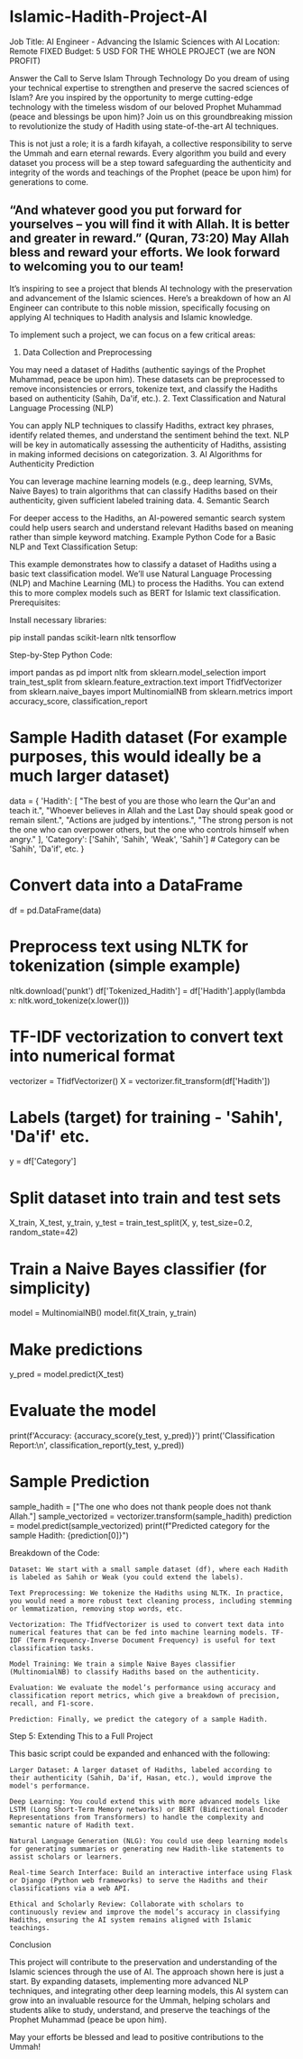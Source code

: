 # Islamic-Hadith-Project-AI
Job Title: AI Engineer - Advancing the Islamic Sciences with AI
Location: Remote
FIXED Budget: 5 USD FOR THE WHOLE PROJECT (we are NON PROFIT)

Answer the Call to Serve Islam Through Technology
Do you dream of using your technical expertise to strengthen and preserve the sacred sciences of Islam? Are you inspired by the opportunity to merge cutting-edge technology with the timeless wisdom of our beloved Prophet Muhammad (peace and blessings be upon him)? Join us on this groundbreaking mission to revolutionize the study of Hadith using state-of-the-art  AI techniques.

This is not just a role; it is a fardh kifayah, a collective responsibility to serve the Ummah and earn eternal rewards. Every algorithm you build and every dataset you process will be a step toward safeguarding the authenticity and integrity of the words and teachings of the Prophet (peace be upon him) for generations to come.

“And whatever good you put forward for yourselves – you will find it with Allah. It is better and greater in reward.” (Quran, 73:20)
May Allah bless and reward your efforts. We look forward to welcoming you to our team!
------
It’s inspiring to see a project that blends AI technology with the preservation and advancement of the Islamic sciences. Here’s a breakdown of how an AI Engineer can contribute to this noble mission, specifically focusing on applying AI techniques to Hadith analysis and Islamic knowledge.

To implement such a project, we can focus on a few critical areas:
1. Data Collection and Preprocessing

You may need a dataset of Hadiths (authentic sayings of the Prophet Muhammad, peace be upon him). These datasets can be preprocessed to remove inconsistencies or errors, tokenize text, and classify the Hadiths based on authenticity (Sahih, Da'if, etc.).
2. Text Classification and Natural Language Processing (NLP)

You can apply NLP techniques to classify Hadiths, extract key phrases, identify related themes, and understand the sentiment behind the text. NLP will be key in automatically assessing the authenticity of Hadiths, assisting in making informed decisions on categorization.
3. AI Algorithms for Authenticity Prediction

You can leverage machine learning models (e.g., deep learning, SVMs, Naive Bayes) to train algorithms that can classify Hadiths based on their authenticity, given sufficient labeled training data.
4. Semantic Search

For deeper access to the Hadiths, an AI-powered semantic search system could help users search and understand relevant Hadiths based on meaning rather than simple keyword matching.
Example Python Code for a Basic NLP and Text Classification Setup:

This example demonstrates how to classify a dataset of Hadiths using a basic text classification model. We’ll use Natural Language Processing (NLP) and Machine Learning (ML) to process the Hadiths. You can extend this to more complex models such as BERT for Islamic text classification.
Prerequisites:

Install necessary libraries:

pip install pandas scikit-learn nltk tensorflow

Step-by-Step Python Code:

import pandas as pd
import nltk
from sklearn.model_selection import train_test_split
from sklearn.feature_extraction.text import TfidfVectorizer
from sklearn.naive_bayes import MultinomialNB
from sklearn.metrics import accuracy_score, classification_report

# Sample Hadith dataset (For example purposes, this would ideally be a much larger dataset)
data = {
    'Hadith': [
        "The best of you are those who learn the Qur'an and teach it.",
        "Whoever believes in Allah and the Last Day should speak good or remain silent.",
        "Actions are judged by intentions.",
        "The strong person is not the one who can overpower others, but the one who controls himself when angry."
    ],
    'Category': ['Sahih', 'Sahih', 'Weak', 'Sahih']  # Category can be 'Sahih', 'Da'if', etc.
}

# Convert data into a DataFrame
df = pd.DataFrame(data)

# Preprocess text using NLTK for tokenization (simple example)
nltk.download('punkt')
df['Tokenized_Hadith'] = df['Hadith'].apply(lambda x: nltk.word_tokenize(x.lower()))

# TF-IDF vectorization to convert text into numerical format
vectorizer = TfidfVectorizer()
X = vectorizer.fit_transform(df['Hadith'])

# Labels (target) for training - 'Sahih', 'Da'if' etc.
y = df['Category']

# Split dataset into train and test sets
X_train, X_test, y_train, y_test = train_test_split(X, y, test_size=0.2, random_state=42)

# Train a Naive Bayes classifier (for simplicity)
model = MultinomialNB()
model.fit(X_train, y_train)

# Make predictions
y_pred = model.predict(X_test)

# Evaluate the model
print(f'Accuracy: {accuracy_score(y_test, y_pred)}')
print('Classification Report:\n', classification_report(y_test, y_pred))

# Sample Prediction
sample_hadith = ["The one who does not thank people does not thank Allah."]
sample_vectorized = vectorizer.transform(sample_hadith)
prediction = model.predict(sample_vectorized)
print(f"Predicted category for the sample Hadith: {prediction[0]}")

Breakdown of the Code:

    Dataset: We start with a small sample dataset (df), where each Hadith is labeled as Sahih or Weak (you could extend the labels).

    Text Preprocessing: We tokenize the Hadiths using NLTK. In practice, you would need a more robust text cleaning process, including stemming or lemmatization, removing stop words, etc.

    Vectorization: The TfidfVectorizer is used to convert text data into numerical features that can be fed into machine learning models. TF-IDF (Term Frequency-Inverse Document Frequency) is useful for text classification tasks.

    Model Training: We train a simple Naive Bayes classifier (MultinomialNB) to classify Hadiths based on the authenticity.

    Evaluation: We evaluate the model’s performance using accuracy and classification report metrics, which give a breakdown of precision, recall, and F1-score.

    Prediction: Finally, we predict the category of a sample Hadith.

Step 5: Extending This to a Full Project

This basic script could be expanded and enhanced with the following:

    Larger Dataset: A larger dataset of Hadiths, labeled according to their authenticity (Sahih, Da'if, Hasan, etc.), would improve the model's performance.

    Deep Learning: You could extend this with more advanced models like LSTM (Long Short-Term Memory networks) or BERT (Bidirectional Encoder Representations from Transformers) to handle the complexity and semantic nature of Hadith text.

    Natural Language Generation (NLG): You could use deep learning models for generating summaries or generating new Hadith-like statements to assist scholars or learners.

    Real-time Search Interface: Build an interactive interface using Flask or Django (Python web frameworks) to serve the Hadiths and their classifications via a web API.

    Ethical and Scholarly Review: Collaborate with scholars to continuously review and improve the model’s accuracy in classifying Hadiths, ensuring the AI system remains aligned with Islamic teachings.

Conclusion

This project will contribute to the preservation and understanding of the Islamic sciences through the use of AI. The approach shown here is just a start. By expanding datasets, implementing more advanced NLP techniques, and integrating other deep learning models, this AI system can grow into an invaluable resource for the Ummah, helping scholars and students alike to study, understand, and preserve the teachings of the Prophet Muhammad (peace be upon him).

May your efforts be blessed and lead to positive contributions to the Ummah!

